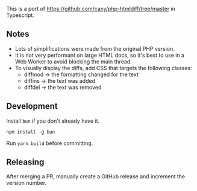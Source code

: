 This is a port of https://github.com/caxy/php-htmldiff/tree/master in Typescript.

## Notes

-   Lots of simplifications were made from the original PHP version.
-   It is not very performant on large HTML docs, so it's best to use in a Web Worker to avoid blocking the main thread.
-   To visually display the diffs, add CSS that targets the following classes:
    -   diffmod -> the formatting changed for the text
    -   diffins -> the text was added
    -   diffdel -> the text was removed

## Development

Install `bun` if you don't already have it.

`npm install -g bun`

Run `yarn build` before committing.

## Releasing

After merging a PR, manually create a GitHub release and increment the version number.
